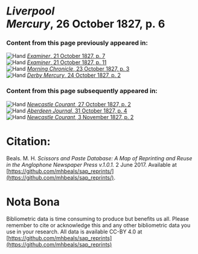 # *Liverpool Mercury*, 26 October 1827, p. 6  
  
### Content from this page previously appeared in:  
![Hand](http://scissorsandpaste.net/wp-content/uploads/2017/06/smallhandpointer.png) [*Examiner*, 21 October 1827, p. 7](https://mhbeals.github.io/sap_html/Examiner/Examiner-21-October-1827-p-7)  
![Hand](http://scissorsandpaste.net/wp-content/uploads/2017/06/smallhandpointer.png) [*Examiner*, 21 October 1827, p. 11](https://mhbeals.github.io/sap_html/Examiner/Examiner-21-October-1827-p-11)  
![Hand](http://scissorsandpaste.net/wp-content/uploads/2017/06/smallhandpointer.png) [*Morning Chronicle*, 23 October 1827, p. 3](https://mhbeals.github.io/sap_html/Morning-Chronicle/Morning-Chronicle-23-October-1827-p-3)  
![Hand](http://scissorsandpaste.net/wp-content/uploads/2017/06/smallhandpointer.png) [*Derby Mercury*, 24 October 1827, p. 2](https://mhbeals.github.io/sap_html/Derby-Mercury/Derby-Mercury-24-October-1827-p-2)  
  
### Content from this page subsequently appeared in:  
![Hand](http://scissorsandpaste.net/wp-content/uploads/2017/06/smallhandpointer.png) [*Newcastle Courant*, 27 October 1827, p. 2](https://mhbeals.github.io/sap_html/Newcastle-Courant/Newcastle-Courant-27-October-1827-p-2)  
![Hand](http://scissorsandpaste.net/wp-content/uploads/2017/06/smallhandpointer.png) [*Aberdeen Journal*, 31 October 1827, p. 4](https://mhbeals.github.io/sap_html/Aberdeen-Journal/Aberdeen-Journal-31-October-1827-p-4)  
![Hand](http://scissorsandpaste.net/wp-content/uploads/2017/06/smallhandpointer.png) [*Newcastle Courant*, 3 November 1827, p. 2](https://mhbeals.github.io/sap_html/Newcastle-Courant/Newcastle-Courant-3-November-1827-p-2)  


# Citation: 

Beals. M. H. *Scissors and Paste Database: A Map of Reprinting and Reuse in the Anglophone Newspaper Press v.1.0.1.* 2 June 2017. Available at [https://github.com/mhbeals/sap_reprints/](https://github.com/mhbeals/sap_reprints/). 

# Nota Bona

Bibliometric data is time consuming to produce but benefits us all. Please remember to cite or acknowledge this and any other bibliometric data you use in your research. All data is available CC-BY 4.0 at [https://github.com/mhbeals/sap_reprints](https://github.com/mhbeals/sap_reprints)
